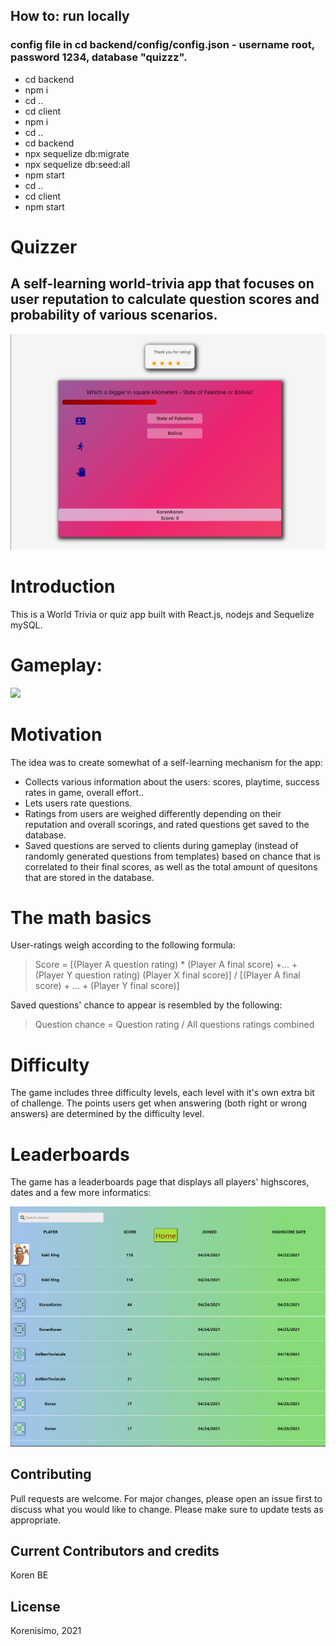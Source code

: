 ## How to: run locally
### config file in cd backend/config/config.json - username root, password 1234, database "quizzz".
- cd backend
- npm i
- cd ..
- cd client
- npm i
- cd ..
- cd backend
- npx sequelize db:migrate 
- npx sequelize db:seed:all
- npm start
- cd ..
- cd client
- npm start

# Quizzer
## A self-learning world-trivia app that focuses on user reputation to calculate question scores and probability of various scenarios.

![](gamepic.PNG)
 
# Introduction

This is a World Trivia or quiz app built with React.js, nodejs and Sequelize mySQL. 

# Gameplay:

![](playthrough.gif)

# Motivation

The idea was to create somewhat of a self-learning mechanism for the app:

* Collects various information about the users: scores, playtime, success rates in game, overall effort..
* Lets users rate questions.
* Ratings from users are weighed differently depending on their reputation and overall scorings, and rated questions get saved to the database.
* Saved questions are served to clients during gameplay (instead of randomly generated questions from templates) based on chance that is correlated to their final scores, as well as the total amount of quesitons that are stored in the database.

# The math basics

User-ratings weigh according to the following formula:

> Score = [(Player A question rating) * (Player A final score) +... + (Player Y question rating) (Player X final score)] / [(Player A final score) + ... + (Player Y final score)]

Saved questions' chance to appear is resembled by the following:

> Question chance = Question rating / All questions ratings combined

# Difficulty

The game includes three difficulty levels, each level with it's own extra bit of challenge. The points users get when answering (both right or wrong answers) are determined by the difficulty level.

# Leaderboards

The game has a leaderboards page that displays all players' highscores, dates and a few more informatics:

![](leaderboards.PNG)

## Contributing
Pull requests are welcome. For major changes, please open an issue first to discuss what you would like to change.
Please make sure to update tests as appropriate.

## Current Contributors and credits

Koren BE


## License
Korenisimo, 2021

